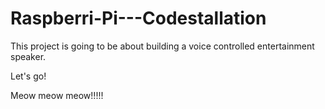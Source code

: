 # Raspberri-Pi---Codestallation

This project is going to be about building a voice controlled entertainment speaker.

Let's go!

Meow meow meow!!!!!
